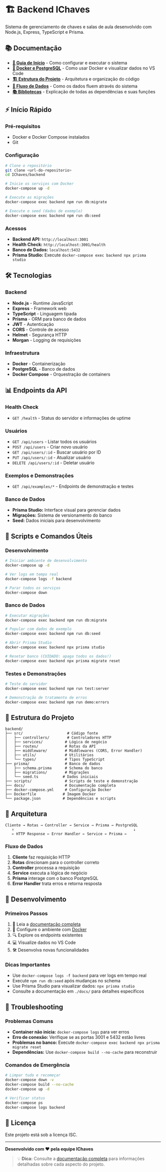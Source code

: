 # 🏗️ Backend IChaves

Sistema de gerenciamento de chaves e salas de aula desenvolvido com Node.js, Express, TypeScript e Prisma.

## 📚 Documentação

- **[🚀 Guia de Início](./docs/GETTING_STARTED.md)** - Como configurar e executar o sistema
- **[🐳 Docker e PostgreSQL](./docs/DOCKER_POSTGRESQL.md)** - Como usar Docker e visualizar dados no VS Code
- **[🏗️ Estrutura do Projeto](./docs/STRUCTURE.md)** - Arquitetura e organização do código
- **[🔄 Fluxo de Dados](./docs/FLOW.md)** - Como os dados fluem através do sistema
- **[📚 Bibliotecas](./docs/LIBRARIES.md)** - Explicação de todas as dependências e suas funções

## ⚡ Início Rápido

### Pré-requisitos
- Docker e Docker Compose instalados
- Git

### Configuração
```bash
# Clone o repositório
git clone <url-do-repositorio>
cd IChaves/backend

# Inicie os serviços com Docker
docker-compose up -d

# Execute as migrações
docker-compose exec backend npm run db:migrate

# Execute o seed (dados de exemplo)
docker-compose exec backend npm run db:seed
```

### Acessos
- **Backend API:** `http://localhost:3001`
- **Health Check:** `http://localhost:3001/health`
- **Banco de Dados:** `localhost:5432`
- **Prisma Studio:** Execute `docker-compose exec backend npx prisma studio`

## 🛠️ Tecnologias

### Backend
- **Node.js** - Runtime JavaScript
- **Express** - Framework web
- **TypeScript** - Linguagem tipada
- **Prisma** - ORM para banco de dados
- **JWT** - Autenticação
- **CORS** - Controle de acesso
- **Helmet** - Segurança HTTP
- **Morgan** - Logging de requisições

### Infraestrutura
- **Docker** - Containerização
- **PostgreSQL** - Banco de dados
- **Docker Compose** - Orquestração de containers

## 📊 Endpoints da API

### Health Check
- `GET /health` - Status do servidor e informações de uptime

### Usuários
- `GET /api/users` - Listar todos os usuários
- `POST /api/users` - Criar novo usuário
- `GET /api/users/:id` - Buscar usuário por ID
- `PUT /api/users/:id` - Atualizar usuário
- `DELETE /api/users/:id` - Deletar usuário

### Exemplos e Demonstrações
- `GET /api/examples/*` - Endpoints de demonstração e testes

### Banco de Dados
- **Prisma Studio:** Interface visual para gerenciar dados
- **Migrações:** Sistema de versionamento do banco
- **Seed:** Dados iniciais para desenvolvimento

## 🧪 Scripts e Comandos Úteis

### Desenvolvimento
```bash
# Iniciar ambiente de desenvolvimento
docker-compose up -d

# Ver logs em tempo real
docker-compose logs -f backend

# Parar todos os serviços
docker-compose down
```

### Banco de Dados
```bash
# Executar migrações
docker-compose exec backend npm run db:migrate

# Popular com dados de exemplo
docker-compose exec backend npm run db:seed

# Abrir Prisma Studio
docker-compose exec backend npx prisma studio

# Resetar banco (CUIDADO: apaga todos os dados!)
docker-compose exec backend npx prisma migrate reset
```

### Testes e Demonstrações
```bash
# Teste do servidor
docker-compose exec backend npm run test:server

# Demonstração de tratamento de erros
docker-compose exec backend npm run demo:errors
```

## 📁 Estrutura do Projeto

```
backend/
├── src/                    # Código fonte
│   ├── controllers/        # Controladores HTTP
│   ├── services/          # Lógica de negócio
│   ├── routes/            # Rotas da API
│   ├── middleware/        # Middlewares (CORS, Error Handler)
│   ├── utils/             # Utilitários
│   └── types/             # Tipos TypeScript
├── prisma/                # Banco de dados
│   ├── schema.prisma      # Schema do banco
│   ├── migrations/        # Migrações
│   └── seed.ts           # Dados iniciais
├── scripts/               # Scripts de teste e demonstração
├── docs/                  # Documentação completa
├── docker-compose.yml     # Configuração Docker
├── Dockerfile            # Imagem Docker
└── package.json          # Dependências e scripts
```

## 🎯 Arquitetura

```
Cliente → Rotas → Controller → Service → Prisma → PostgreSQL
   ↑                                                      ↓
   ← HTTP Response ← Error Handler ← Service ← Prisma ←
```

### Fluxo de Dados
1. **Cliente** faz requisição HTTP
2. **Rotas** direcionam para o controller correto
3. **Controller** processa a requisição
4. **Service** executa a lógica de negócio
5. **Prisma** interage com o banco PostgreSQL
6. **Error Handler** trata erros e retorna resposta

## 🚀 Desenvolvimento

### Primeiros Passos
1. 📖 Leia a [documentação completa](./docs/)
2. 🐳 Configure o ambiente com [Docker](./docs/DOCKER_POSTGRESQL.md)
3. 🔍 Explore os endpoints existentes
4. 💻 Visualize dados no VS Code
5. 🛠️ Desenvolva novas funcionalidades

### Dicas Importantes
- Use `docker-compose logs -f backend` para ver logs em tempo real
- Execute `npm run db:seed` após mudanças no schema
- Use Prisma Studio para visualizar dados: `npx prisma studio`
- Consulte a documentação em `./docs/` para detalhes específicos

## 🔧 Troubleshooting

### Problemas Comuns
- **Container não inicia:** `docker-compose logs` para ver erros
- **Erro de conexão:** Verifique se as portas 3001 e 5432 estão livres
- **Problemas no banco:** Execute `docker-compose exec backend npx prisma migrate reset`
- **Dependências:** Use `docker-compose build --no-cache` para reconstruir

### Comandos de Emergência
```bash
# Limpar tudo e recomeçar
docker-compose down -v
docker-compose build --no-cache
docker-compose up -d

# Verificar status
docker-compose ps
docker-compose logs backend
```

## 📄 Licença

Este projeto está sob a licença ISC.

---

**Desenvolvido com ❤️ pela equipe IChaves**

> 💡 **Dica:** Consulte a [documentação completa](./docs/) para informações detalhadas sobre cada aspecto do projeto.
